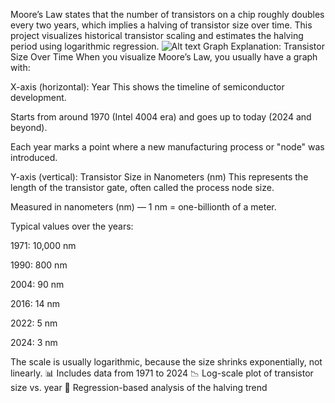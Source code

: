 Moore’s Law states that the number of transistors on a chip roughly doubles every two years, which implies a halving of transistor size over time.
This project visualizes historical transistor scaling and estimates the halving period using logarithmic regression.
![Alt text](images/transistor-size.png)
 Graph Explanation: Transistor Size Over Time
When you visualize Moore’s Law, you usually have a graph with:

X-axis (horizontal): Year
This shows the timeline of semiconductor development.

Starts from around 1970 (Intel 4004 era) and goes up to today (2024 and beyond).

Each year marks a point where a new manufacturing process or "node" was introduced.

Y-axis (vertical): Transistor Size in Nanometers (nm)
This represents the length of the transistor gate, often called the process node size.

Measured in nanometers (nm) — 1 nm = one-billionth of a meter.

Typical values over the years:

1971: 10,000 nm

1990: 800 nm

2004: 90 nm

2016: 14 nm

2022: 5 nm

2024: 3 nm

The scale is usually logarithmic, because the size shrinks exponentially, not linearly.
📊 Includes data from 1971 to 2024
📉 Log-scale plot of transistor size vs. year
📐 Regression-based analysis of the halving trend